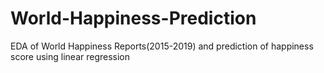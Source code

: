 # World-Happiness-Prediction
EDA of World Happiness Reports(2015-2019) and prediction of happiness score using linear regression
